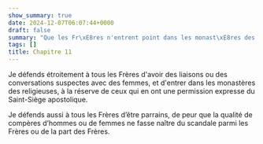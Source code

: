 ```yaml
---
show_summary: true
date: 2024-12-07T06:07:44+0000
draft: false
summary: "Que les Fr\xE8res n'entrent point dans les monast\xE8res des religieuses."
tags: []
title: Chapitre 11
---
```




Je défends étroitement à tous les Frères d'avoir des liaisons ou des conversations suspectes avec des femmes, et d'entrer dans les monastères des religieuses, à la réserve de ceux qui en ont une permission expresse du Saint-Siège apostolique.

Je défends aussi à tous les Frères d’être parrains, de peur que la qualité de compères d’hommes ou de femmes ne fasse naître du scandale parmi les Frères ou de la part des Frères.


